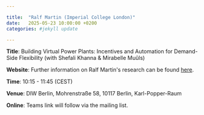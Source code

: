 ```yaml
---

title:  "Ralf Martin (Imperial College London)"
date:   2025-05-23 10:00:00 +0200
categories: #jekyll update

---
```


**Title**: Building Virtual Power Plants: Incentives and Automation for Demand-Side Flexibility (with Shefali Khanna & Mirabelle Muûls)

**Website**: Further information on Ralf Martin's research can be found [here](https://profiles.imperial.ac.uk/r.martin/about).

**Time**: 10:15 - 11:45  (CEST) 

**Venue**: DIW Berlin,
Mohrenstraße 58, 10117 Berlin,
Karl-Popper-Raum

**Online**: Teams link will follow via the mailing list.

